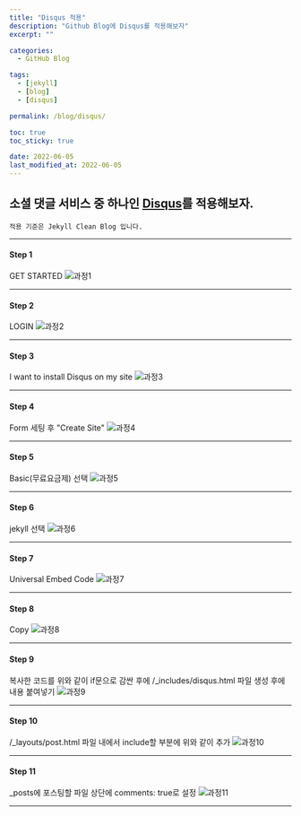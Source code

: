 ```yaml
---
title: "Disqus 적용"
description: "Github Blog에 Disqus를 적용해보자"
excerpt: ""

categories:
  - GitHub Blog

tags:
  - [jekyll]
  - [blog]
  - [disqus]

permalink: /blog/disqus/

toc: true
toc_sticky: true

date: 2022-06-05
last_modified_at: 2022-06-05
---
```


## 소셜 댓글 서비스 중 하나인 [Disqus](https://disqus.com/)를 적용해보자.
`적용 기준은 Jekyll Clean Blog 입니다.`
* * *

#### Step 1
GET STARTED
![과정1](/assets/images/posts/disqus/1.png "1")
* * *

#### Step 2
LOGIN
![과정2](/assets/images/posts/disqus/2.png "2")
* * *

#### Step 3
I want to install Disqus on my site
![과정3](/assets/images/posts/disqus/3.png "3")
* * *

#### Step 4
Form 세팅 후 "Create Site"
![과정4](/assets/images/posts/disqus/4.png "4")
* * *

#### Step 5
Basic(무료요금제) 선택
![과정5](/assets/images/posts/disqus/5.png "5")
* * *

#### Step 6
jekyll 선택
![과정6](/assets/images/posts/disqus/6.png "6")
* * *

#### Step 7
Universal Embed Code
![과정7](/assets/images/posts/disqus/7.png "7")
* * *

#### Step 8
Copy
![과정8](/assets/images/posts/disqus/8.png "8")
* * *

#### Step 9
복사한 코드를 위와 같이 if문으로 감싼 후에 /_includes/disqus.html 파일 생성 후에 내용 붙여넣기
![과정9](/assets/images/posts/disqus/9.png "9")
* * *

#### Step 10
/_layouts/post.html 파일 내에서 include할 부분에 위와 같이 추가
![과정10](/assets/images/posts/disqus/10.png "10")
* * *

#### Step 11
_posts에 포스팅할 파일 상단에 comments: true로 설정
![과정11](/assets/images/posts/disqus/11.png "11")
* * *